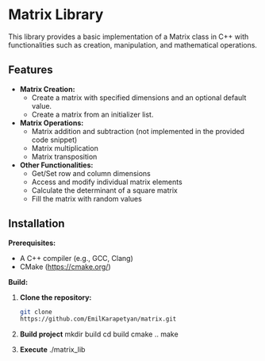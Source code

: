 # Matrix Library

This library provides a basic implementation of a Matrix class in C++ with functionalities such as creation, manipulation, and mathematical operations.

## Features

* **Matrix Creation:**
    * Create a matrix with specified dimensions and an optional default value.
    * Create a matrix from an initializer list.
* **Matrix Operations:**
    * Matrix addition and subtraction (not implemented in the provided code snippet)
    * Matrix multiplication
    * Matrix transposition
* **Other Functionalities:**
    * Get/Set row and column dimensions
    * Access and modify individual matrix elements
    * Calculate the determinant of a square matrix
    * Fill the matrix with random values

## Installation

**Prerequisites:**

* A C++ compiler (e.g., GCC, Clang)
* CMake (https://cmake.org/)

**Build:**

1. **Clone the repository:**
   ```bash
   git clone 
   https://github.com/EmilKarapetyan/matrix.git

2. **Build project**
   mkdir build
   cd build
   cmake .. 
   make

3. **Execute**
    ./matrix_lib